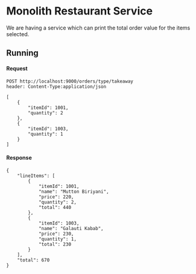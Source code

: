 # Monolith Restaurant Service

We are having a service which can print the total order value for the items selected.

## Running

#### Request
```
POST http://localhost:9000/orders/type/takeaway
header: Content-Type:application/json

[
	{
		"itemId": 1001,
		"quantity": 2
	},
	{
		"itemId": 1003,
		"quantity": 1
	}
]
```

#### Response
```
{
    "lineItems": [
        {
            "itemId": 1001,
            "name": "Mutton Biriyani",
            "price": 220,
            "quantity": 2,
            "total": 440
        },
        {
            "itemId": 1003,
            "name": "Galauti Kabab",
            "price": 230,
            "quantity": 1,
            "total": 230
        }
    ],
    "total": 670
}
```
